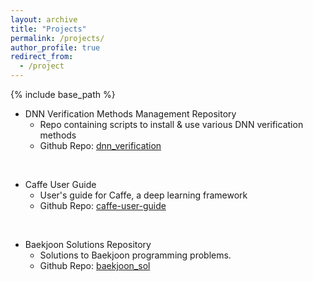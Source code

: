 ```yaml
---
layout: archive
title: "Projects"
permalink: /projects/
author_profile: true
redirect_from:
  - /project
---
```


{% include base_path %}

* DNN Verification Methods Management Repository
  * Repo containing scripts to install & use various DNN verification methods
  * Github Repo: [dnn_verification](https://github.com/shchae7/dnn_verification)

<br>

* Caffe User Guide
  * User's guide for Caffe, a deep learning framework
  * Github Repo: [caffe-user-guide](https://github.com/shchae7/caffe-user-guide)

<br>

* Baekjoon Solutions Repository
  * Solutions to Baekjoon programming problems.
  * Github Repo: [baekjoon_sol](https://github.com/shchae7/baekjoon_sol)